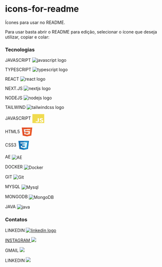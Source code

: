 # icons-for-readme
Ícones para usar no README.

Para usar basta abrir o README para edição, selecionar o ícone que deseja utilizar, copiar e colar:

### Tecnologias

JAVASCRIPT <img src="https://cdn.jsdelivr.net/gh/devicons/devicon/icons/javascript/javascript-original.svg" height="40" width="52" alt="javascript logo"  /><br>

TYPESCRIPT <img src="https://cdn.jsdelivr.net/gh/devicons/devicon/icons/typescript/typescript-original.svg" height="40" width="52" alt="typescript logo"  /><br>

REACT <img src="https://cdn.jsdelivr.net/gh/devicons/devicon/icons/react/react-original.svg" height="40" width="52" alt="react logo"/><br>

NEXT.JS <img src="https://cdn.jsdelivr.net/gh/devicons/devicon/icons/nextjs/nextjs-original.svg" height="40" width="52" color="white" alt="nextjs logo"/><br>

NODEJS <img src="https://cdn.jsdelivr.net/gh/devicons/devicon/icons/nodejs/nodejs-original.svg" height="40" width="52" alt="nodejs logo"/><br>

TAILWIND <img src="https://cdn.jsdelivr.net/gh/devicons/devicon/icons/tailwindcss/tailwindcss-plain.svg" height="40" width="52" alt="tailwindcss logo"/><br>

JAVASCRIPT <img align="center" alt="JS" height="30" width="40" src="https://raw.githubusercontent.com/devicons/devicon/master/icons/javascript/javascript-plain.svg"><br>

HTML5 <img align="center" alt="HTML" height="30" width="40" src="https://raw.githubusercontent.com/devicons/devicon/master/icons/html5/html5-original.svg"><br>

CSS3 <img align="center" alt="CSS" height="30" width="40" src="https://raw.githubusercontent.com/devicons/devicon/master/icons/css3/css3-original.svg"><br>

AE <img align="center" alt="AE" height="30" width="40" src="https://cdn.jsdelivr.net/gh/devicons/devicon/icons/aftereffects/aftereffects-original.svg" /><br>

DOCKER <img align="center" alt="Docker" height="30" width="40" src="https://cdn.jsdelivr.net/gh/devicons/devicon/icons/docker/docker-original.svg" /><br>

GIT <img align="center" alt="Git" height="30" width="40" src="https://cdn.jsdelivr.net/gh/devicons/devicon/icons/git/git-original.svg" /><br>

MYSQL <img align="center" alt="Mysql" height="30" width="40" src="https://cdn.jsdelivr.net/gh/devicons/devicon/icons/mysql/mysql-original.svg" /><br>

MONGODB <img align="center" alt="MongoDB" height="30" width="40" src="https://cdn.jsdelivr.net/gh/devicons/devicon/icons/mongodb/mongodb-original.svg" /><br>

JAVA <img align="center" alt="java" height="30" width="40"  src="https://cdn.jsdelivr.net/gh/devicons/devicon/icons/java/java-original.svg" />

### Contatos

LINKEDIN <a href="https://www.linkedin.com/in/???????" target="_blank"><img src="https://img.shields.io/static/v1?message=LinkedIn&logo=linkedin&label=&color=0077B5&logoColor=white&labelColor=&style=for-the-badge" height="35" alt="linkedin logo"/><br>

INSTAGRAM <a href="https://instagram.com/???????" target="_blank"><img src="https://img.shields.io/badge/-Instagram-%23E4405F?style=for-the-badge&logo=instagram&logoColor=white" target="_blank"></a><br>

GMAIL <a href = "mailto:?????@gmail.com"><img src="https://img.shields.io/badge/-Gmail-%23333?style=for-the-badge&logo=gmail&logoColor=white" target="_blank"></a><br>

LINKEDIN <a href="https://www.linkedin.com/in/??????" target="_blank"><img src="https://img.shields.io/badge/-LinkedIn-%230077B5?style=for-the-badge&logo=linkedin&logoColor=white" target="_blank"></a>
